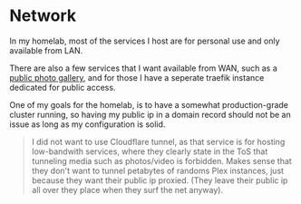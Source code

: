 # Network

In my homelab, most of the services I host are for personal use and only available from LAN.

There are also a few services that I want available from WAN, such as a [public photo gallery](https://photos.fmlab.no), and for those I have a seperate traefik instance dedicated for public access.

One of my goals for the homelab, is to have a somewhat production-grade cluster running, so having my public ip in a domain record should not be an issue as long as my configuration is solid.

> I did not want to use Cloudflare tunnel, as that service is for hosting low-bandwith services, where they clearly state in the ToS that tunneling media such as photos/video is forbidden. Makes sense that they don't want to tunnel petabytes of randoms Plex instances, just because they want their public ip proxied. (They leave their public ip all over they place when they surf the net anyway).
